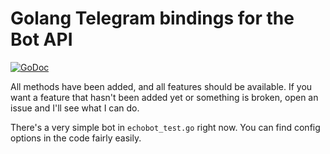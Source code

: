 # Golang Telegram bindings for the Bot API

[![GoDoc](https://godoc.org/github.com/pho/telegram-bot-api?status.svg)](https://godoc.org/github.com/pho/telegram-bot-api)

All methods have been added, and all features should be available.
If you want a feature that hasn't been added yet or something is broken, open an issue and I'll see what I can do.

There's a very simple bot in `echobot_test.go` right now. You can find config options in the code fairly easily. 
